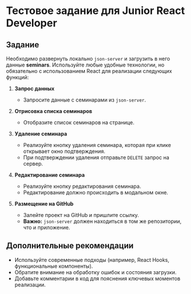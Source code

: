 # Тестовое задание для Junior React Developer

## Задание

Необходимо развернуть локально `json-server` и загрузить в него данные **seminars**. Используйте любые удобные технологии, но обязательно с использованием React для реализации следующих функций:

1. **Запрос данных**

    - Запросите данные с семинарами из `json-server`.

2. **Отрисовка списка семинаров**

    - Отобразите список семинаров на странице.

3. **Удаление семинара**

    - Реализуйте кнопку удаления семинара, которая при клике открывает окно подтверждения.
    - При подтверждении удаления отправьте `DELETE` запрос на сервер.

4. **Редактирование семинара**

    - Реализуйте кнопку редактирования семинара.
    - Редактирование должно происходить в модальном окне.

5. **Размещение на GitHub**
    - Залейте проект на GitHub и пришлите ссылку.
    - **Важно:** `json-server` должен находиться в том же репозитории, что и приложение.

## Дополнительные рекомендации

- Используйте современные подходы (например, React Hooks, функциональные компоненты).
- Обратите внимание на обработку ошибок и состояния загрузки.
- Добавьте комментарии в код для пояснения ключевых моментов реализации.
